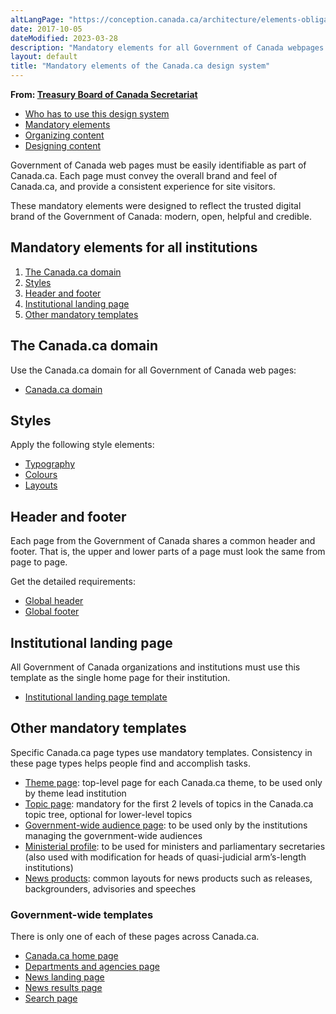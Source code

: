 ```yaml
---
altLangPage: "https://conception.canada.ca/architecture/elements-obligatoires.html"
date: 2017-10-05
dateModified: 2023-03-28
description: "Mandatory elements for all Government of Canada webpages."
layout: default
title: "Mandatory elements of the Canada.ca design system"
---
```


<p class="gc-byline"><strong>From: <a href="{{ site.urlcanadaca }}/en/treasury-board-secretariat.html">Treasury Board of Canada Secretariat</a></strong></p>
<div class="mrgn-tp-md mrgn-bttm-sm brdr-bttm">
  <div class="row  mrgn-bttm-sm">
    <ul class="toc lst-spcd col-md-12">
      <li class="col-md-4"><a href="usage-canadaca-design.html" class="list-group-item">Who has to use this design system</a> </li>
      <li class="col-md-4"><a href="mandatory-elements.html" class="list-group-item cust-active active">Mandatory elements</a> </li>
      <li class="col-md-4"><a href="organizing-content.html" class="list-group-item">Organizing content</a> </li>
      <li class="col-md-4"><a href="templates.html" class="list-group-item">Designing content</a> </li>
    </ul>
  </div>
</div>
<p>Government of Canada web pages must be easily identifiable as part of Canada.ca. Each page must convey the overall brand and feel of Canada.ca, and provide a consistent experience for site visitors. </p>
<p>These mandatory elements were designed to reflect the trusted digital brand of the Government of Canada: modern, open, helpful and credible.</p>
<section>
  <h2>Mandatory elements for all institutions</h2>
  <ol>
    <li><a href="#domain">The Canada.ca domain</a></li>
    <li><a href="#styles">Styles</a></li>
    <li><a href="#header-footer">Header and footer</a> </li>
    <li><a href="#inst_home">Institutional landing page</a> </li>
    <li><a href="#mandatory">Other mandatory templates</a></li>
  </ol>
</section>
<h2 id="domain">The Canada.ca domain</h2>
<p>Use the Canada.ca domain for all Government of Canada web pages:</p>
<ul>
  <li><a href="{{ site.url }}/common-design-patterns/canada-dot-ca.html">Canada.ca domain</a></li>
</ul>
<h2 id="styles">Styles</h2>
<p>Apply the following style elements:</p>
<ul>
  <li><a href="{{ site.url }}/styles/typography.html">Typography</a></li>
  <li><a href="{{ site.url }}/styles/colours.html">Colours</a></li>
  <li><a href="{{ site.url }}/styles/layouts.html">Layouts</a></li>
</ul>
<h2 id="header-footer">Header and footer</h2>
<p>Each page from the Government of Canada shares a common header and footer. That is, the upper and lower parts of a page must look the same from page to page.</p>
<p>Get the detailed requirements:</p>
<ul>
  <li><a href="{{ site.url }}/common-design-patterns/global-header.html">Global header</a></li>
  <li><a href="{{ site.url }}/common-design-patterns/site-footer.html">Global footer</a></li>
</ul>
<h2 id="inst_home">Institutional landing page</h2>
<p>All Government of Canada organizations and institutions must use this template as the single home page for their institution.</p>
<ul>
  <li><a href="{{ site.url }}/mandatory-templates/institutional-profile-pages.html">Institutional landing page template</a></li>
</ul>
<h2 id="mandatory">Other mandatory templates</h2>
<p>Specific Canada.ca page types use mandatory templates. Consistency in these page types helps people find and accomplish tasks. </p>
<ul>
  <li><a href="{{ site.url }}/mandatory-templates/theme-topic.html">Theme page</a>: top-level page for each Canada.ca theme, to be used only by theme lead institution</li>
  <li><a href="{{ site.url }}/mandatory-templates/theme-topic.html">Topic page</a>: mandatory for the first 2 levels of topics in the Canada.ca topic tree, optional for lower-level topics</li>
  <li><a href="{{ site.url }}/mandatory-templates/audience-pages.html">Government-wide audience page</a>: to be used only by the institutions managing the government-wide audiences</li>
  <li><a href="{{ site.url }}/mandatory-templates/ministerial-profile-pages.html">Ministerial profile</a>: to be used for ministers and parliamentary secretaries (also used with modification for heads of quasi-judicial arm’s-length institutions)</li>
  <li><a href="{{ site.url }}/mandatory-templates/news-pages.html#product">News products</a>: common layouts for news products such as releases, backgrounders, advisories and speeches</li>
</ul>
<h3 id="gc-wide">Government-wide templates</h3>
<p>There is only one of each of these pages across Canada.ca.</p>
<ul>
  <li><a href="{{ site.url }}/mandatory-templates/home-page.html">Canada.ca home page</a></li>
  <li><a href="{{ site.url }}/mandatory-templates/department-agencies-page.html">Departments and agencies page</a></li>
  <li><a href="{{ site.url }}/mandatory-templates/news-pages.html#landing">News landing page</a></li>
  <li><a href="{{ site.url }}/mandatory-templates/news-pages.html#results">News results page</a></li>
  <li><a href="{{ site.url }}/mandatory-templates/search-page.html">Search page</a></li>
</ul>
